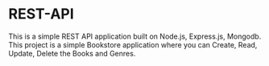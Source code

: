 # REST-API
This is a simple REST API application built on Node.js, Express.js, Mongodb. This project is a simple Bookstore application where you can Create, Read, Update, Delete the Books and Genres.
